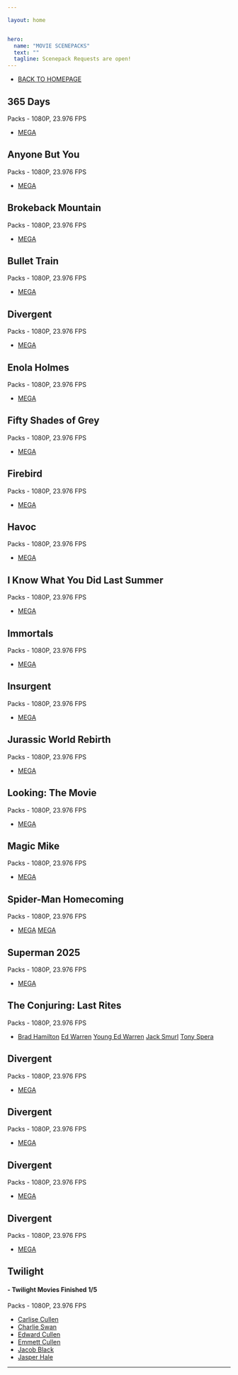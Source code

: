 ```yaml
---

layout: home


hero:
  name: "MOVIE SCENEPACKS"
  text: ""
  tagline: Scenepack Requests are open!
---
```


- [BACK TO HOMEPAGE](/index)

## 365 Days
Packs - 1080P, 23.976 FPS
- [MEGA](https://mega.nz/folder/Yf5kDSBY#c13irlfXG2dNAVB9EyGXQQ)

## Anyone But You
Packs - 1080P, 23.976 FPS
- [MEGA](https://mega.nz/folder/RLhAgaoA#egOPZ3kxtIn14-4bZf4sGQ)

## Brokeback Mountain
Packs - 1080P, 23.976 FPS
- [MEGA](https://mega.nz/folder/1TpCXSjI#Y8FK8OVVyPwGhsO2_BzkeQ)

## Bullet Train
Packs - 1080P, 23.976 FPS
- [MEGA](https://mega.nz/folder/gWBHiT4T#Hc_0xjdBj-lDgeOwdQD1uw)

## Divergent
Packs - 1080P, 23.976 FPS
- [MEGA](https://mega.nz/folder/cT5AXJBJ#zhHSzKUcs0Q3xwz6o-6CTw)

## Enola Holmes
Packs - 1080P, 23.976 FPS
- [MEGA](https://mega.nz/folder/EehGSbJA#w35Lg_7JcLaJdoHIwuMETA)

## Fifty Shades of Grey
Packs - 1080P, 23.976 FPS
- [MEGA](https://mega.nz/folder/VeQwwIDT#aLt7xBbag4IpuyBa76sybA)

## Firebird
Packs - 1080P, 23.976 FPS
- [MEGA](https://mega.nz/folder/QCpl3KYB#LD76oDdFjBOvYO6oiXLu6Q)

## Havoc
Packs - 1080P, 23.976 FPS
- [MEGA](https://mega.nz/folder/oP4DnDhQ#bYsr41jDWuOm85xHQUAGtw)

## I Know What You Did Last Summer
Packs - 1080P, 23.976 FPS
- [MEGA](https://mega.nz/folder/UT4ylDKL#AvkrH1kbge2ujIT2IqwOVw)

## Immortals
Packs - 1080P, 23.976 FPS
- [MEGA](https://mega.nz/folder/RWZCWKZb#qU7ikvIo6jrv4EE3BeurYg)

## Insurgent
Packs - 1080P, 23.976 FPS
- [MEGA](https://mega.nz/folder/0KInRaRY#NkAesKY45kwB03lnHWC7vQ)

## Jurassic World Rebirth
Packs - 1080P, 23.976 FPS
- [MEGA](https://mega.nz/folder/MCBkBS4L#q7lYdsvwJ9yl3sd1W6GoUg)

## Looking: The Movie
Packs - 1080P, 23.976 FPS
- [MEGA](https://mega.nz/folder/dGpnyZJT#Hervj1bHoiIuHp0ec4jbgw)

## Magic Mike
Packs - 1080P, 23.976 FPS
- [MEGA](https://mega.nz/folder/wOJjUJCD#nUVoLybgRNoZ2N7myRRV3Q)

## Spider-Man Homecoming
Packs - 1080P, 23.976 FPS
- [MEGA](https://mega.nz/folder/pXpBhD7C#MthQOUoqlwLn2CoREwHBig) [MEGA](https://mega.nz/folder/xHQ1QSLJ#sQGdUJ_adBRLZlhu96iQig)

## Superman 2025
Packs - 1080P, 23.976 FPS
- [MEGA](https://mega.nz/folder/JShgVZ4K#6lF7ufciW80miE3W-lDgPw)

## The Conjuring: Last Rites
Packs - 1080P, 23.976 FPS
- [Brad Hamilton](https://mega.nz/folder/tbQTWDYC#94oyXLBeI2s3uSyDHPzC8A) [Ed Warren](https://mega.nz/folder/VPpDwAKS#T-NNhcehenkLAYURnVDxDA) [Young Ed Warren](https://mega.nz/folder/AWR2yR4B#nen4TCStbsD8GUXOckHmnQ) [Jack Smurl](https://mega.nz/folder/Na5GFJyK#H7flvfyyzEkE9zTIQIXg9A) [Tony Spera](https://mega.nz/folder/VP4jUI5C#AIneXfa2hnE47nTQT0beww)

## Divergent
Packs - 1080P, 23.976 FPS
- [MEGA](https://mega.nz/folder/cT5AXJBJ#zhHSzKUcs0Q3xwz6o-6CTw)

## Divergent
Packs - 1080P, 23.976 FPS
- [MEGA](https://mega.nz/folder/cT5AXJBJ#zhHSzKUcs0Q3xwz6o-6CTw)

## Divergent
Packs - 1080P, 23.976 FPS
- [MEGA](https://mega.nz/folder/cT5AXJBJ#zhHSzKUcs0Q3xwz6o-6CTw)

## Divergent
Packs - 1080P, 23.976 FPS
- [MEGA](https://mega.nz/folder/cT5AXJBJ#zhHSzKUcs0Q3xwz6o-6CTw)

## Twilight
#### - **Twilight Movies Finished 1/5**
Packs - 1080P, 23.976 FPS
- [Carlise Cullen](https://mega.nz/folder/8KBmnZ4Z#a0xUnbD9nhW4N_hEGUUuOw)
- [Charlie Swan](https://mega.nz/folder/RLIzwBqA#po_r3FagE1FzRmSouGUiOg)
- [Edward Cullen](https://mega.nz/folder/RKYB2KKS#2pUM6YxIv-JmXxsa-vsjrg)
- [Emmett Cullen](https://mega.nz/folder/YOY2GJ5S#xy5MHN_2rOenI3pVxX78sQ)
- [Jacob Black](https://mega.nz/folder/EXpQUCyL#gfuVFgKT5jngpPY4GJFmRg)
- [Jasper Hale](https://mega.nz/folder/tOIjELhQ#8gFBHoALM5v_6LtcZQPO6Q)
---